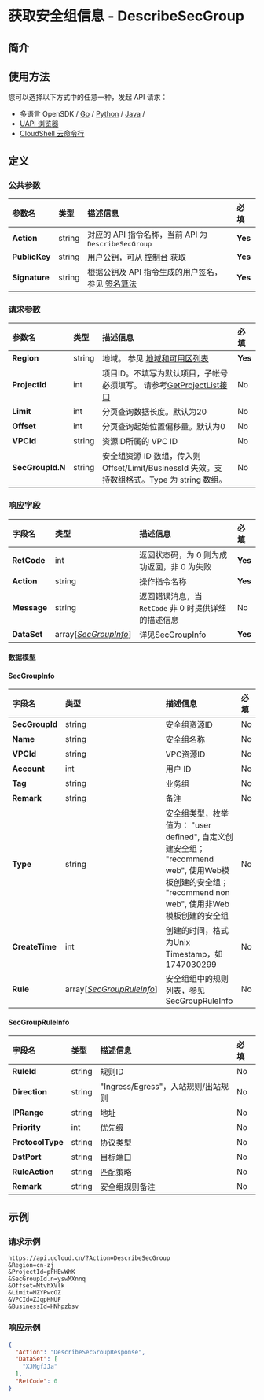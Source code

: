 # 获取安全组信息 - DescribeSecGroup

## 简介








## 使用方法

您可以选择以下方式中的任意一种，发起 API 请求：
- 多语言 OpenSDK / [Go](https://github.com/ucloud/ucloud-sdk-go) / [Python](https://github.com/ucloud/ucloud-sdk-python3) / [Java](https://github.com/ucloud/ucloud-sdk-java) /
- [UAPI 浏览器](https://console.ucloud.cn/uapi/detail?id=DescribeSecGroup)
- [CloudShell 云命令行](https://shell.ucloud.cn/)


## 定义

### 公共参数

| 参数名 | 类型 | 描述信息 | 必填 |
|:---|:---|:---|:---|
| **Action**     | string  | 对应的 API 指令名称，当前 API 为 `DescribeSecGroup`                        | **Yes** |
| **PublicKey**  | string  | 用户公钥，可从 [控制台](https://console.ucloud.cn/uapi/apikey) 获取                                             | **Yes** |
| **Signature**  | string  | 根据公钥及 API 指令生成的用户签名，参见 [签名算法](api/summary/signature.md)  | **Yes** |

### 请求参数

| 参数名 | 类型 | 描述信息 | 必填 |
|:---|:---|:---|:---|
| **Region** | string | 地域。 参见 [地域和可用区列表](https://docs.ucloud.cn/api/summary/regionlist) |**Yes**|
| **ProjectId** | int | 项目ID。不填写为默认项目，子帐号必须填写。 请参考[GetProjectList接口](https://docs.ucloud.cn/api/summary/get_project_list) |No|
| **Limit** | int | 分页查询数据长度。默认为20 |No|
| **Offset** | int | 分页查询起始位置偏移量。默认为0 |No|
| **VPCId** | string | 资源ID所属的 VPC ID |No|
| **SecGroupId.N** | string | 安全组资源 ID 数组，传入则 Offset/Limit/BusinessId 失效。支持数组格式。Type 为 string 数组。 |No|

### 响应字段

| 字段名 | 类型 | 描述信息 | 必填 |
|:---|:---|:---|:---|
| **RetCode** | int | 返回状态码，为 0 则为成功返回，非 0 为失败 |**Yes**|
| **Action** | string | 操作指令名称 |**Yes**|
| **Message** | string | 返回错误消息，当 `RetCode` 非 0 时提供详细的描述信息 |No|
| **DataSet** | array[[*SecGroupInfo*](#SecGroupInfo)] | 详见SecGroupInfo |**Yes**|

#### 数据模型


#### SecGroupInfo

| 字段名 | 类型 | 描述信息 | 必填 |
|:---|:---|:---|:---|
| **SecGroupId** | string | 安全组资源ID |No|
| **Name** | string | 安全组名称 |No|
| **VPCId** | string | VPC资源ID |No|
| **Account** | int | 用户 ID |No|
| **Tag** | string | 业务组 |No|
| **Remark** | string | 备注 |No|
| **Type** | string | 安全组类型，枚举值为： "user defined", 自定义创建安全组； "recommend web", 使用Web模板创建的安全组； "recommend non web", 使用非Web模板创建的安全组 |No|
| **CreateTime** | int | 创建的时间，格式为Unix Timestamp，如 1747030299 |No|
| **Rule** | array[[*SecGroupRuleInfo*](#SecGroupRuleInfo)] | 安全组组中的规则列表，参见 SecGroupRuleInfo |No|

#### SecGroupRuleInfo

| 字段名 | 类型 | 描述信息 | 必填 |
|:---|:---|:---|:---|
| **RuleId** | string | 规则ID |No|
| **Direction** | string | "Ingress/Egress"，入站规则/出站规则 |No|
| **IPRange** | string | 地址 |No|
| **Priority** | int | 优先级 |No|
| **ProtocolType** | string | 协议类型 |No|
| **DstPort** | string | 目标端口 |No|
| **RuleAction** | string | 匹配策略 |No|
| **Remark** | string | 安全组规则备注 |No|

## 示例

### 请求示例
    
```
https://api.ucloud.cn/?Action=DescribeSecGroup
&Region=cn-zj
&ProjectId=pFHEwWhK
&SecGroupId.n=yswMXnnq
&Offset=MtvhXVlk
&Limit=MZYPwcOZ
&VPCId=ZJqpHNUF
&BusinessId=HNhpzbsv
```

### 响应示例
    
```json
{
  "Action": "DescribeSecGroupResponse",
  "DataSet": [
    "XJMgfJJa"
  ],
  "RetCode": 0
}
```





